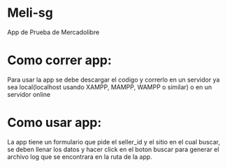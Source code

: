 # Meli-sg
App de Prueba de Mercadolibre

<h1>Como correr app:</h1>

<p>Para usar la app se debe descargar el codigo y correrlo en un servidor ya sea local(localhost usando XAMPP, MAMPP, WAMPP o similar) o en un servidor online
</p>

<h1>Como usar app:</h1>

<p>La app tiene un formulario que pide el seller_id y el sitio en el cual buscar, se deben llenar los datos y hacer click en el boton buscar para generar el archivo log
que se encontrara en la ruta de la app.</p>
